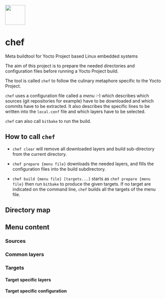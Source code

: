 <p><img width="64px" src="https://github.com/cpb-/chef/blob/master/doc/chef-logo-small-size.png"></p>

# chef



Meta buildtool for Yocto Project based Linux embedded systems

The aim of this project is to prepare the needed directories and configuration files before running a Yocto Project build.

The tool is called `chef` to follow the culinary metaphore specific to the Yocto Project.

`chef` uses a configuration file called a _menu_ :-) which describes which sources (git repositories for example) have to be downloaded and which commits have to be extracted.
It also describes the specific lines to be written into the `local.conf` file and which layers have to be selected.

`chef` can also call `bitbake` to run the build.

## How to call `chef`

- `chef clear` will remove all downloaded layers and build sub-directory from the current directory.

- `chef prepare {menu file}` downloads the needed layers, and fills the configuration files into the build subdirectory.

- `chef build {menu file} [targets...]` starts as `chef prepare {menu file}` then run `bitbake` to produce the given targets. If no target are indicated on the command line, `chef` builds all the targets of the menu file.

## Directory map


## Menu content

### Sources

### Common layers

### Targets

#### Target specific layers

#### Target specific configuration

